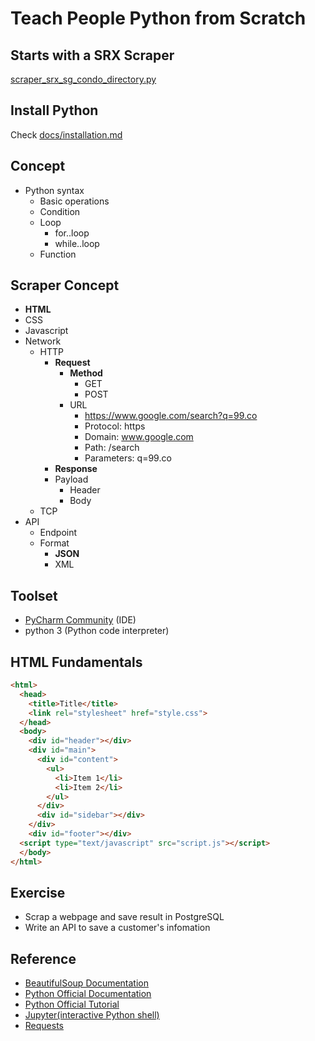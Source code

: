 # Teach People Python from Scratch

## Starts with a SRX Scraper
[scraper_srx_sg_condo_directory.py](scraper_srx_sg_condo_directory.py)

## Install Python
Check [docs/installation.md](docs/python_setup.md)

## Concept
* Python syntax
    * Basic operations
    * Condition
    * Loop
        * for..loop
        * while..loop
    * Function


## Scraper Concept
* **HTML**
* CSS
* Javascript
* Network
    * HTTP
        * **Request**
            * **Method**
                * GET
                * POST
            * URL
                * https://www.google.com/search?q=99.co
                * Protocol: https
                * Domain: www.google.com
                * Path: /search
                * Parameters: q=99.co
        * **Response**
        * Payload
            * Header
            * Body
    * TCP
* API
    * Endpoint
    * Format
        * **JSON**
        * XML

## Toolset
* [PyCharm Community](https://www.jetbrains.com/pycharm/download/#section=mac) (IDE)
* python 3 (Python code interpreter)

## HTML Fundamentals
```html
<html>
  <head>
    <title>Title</title>
    <link rel="stylesheet" href="style.css">
  </head>
  <body>
    <div id="header"></div>
    <div id="main">
      <div id="content">
        <ul>
          <li>Item 1</li>
          <li>Item 2</li>
        </ul>
      </div>
      <div id="sidebar"></div>
    </div>
    <div id="footer"></div>
  <script type="text/javascript" src="script.js"></script>
  </body>
</html>
```

## Exercise
* Scrap a webpage and save result in PostgreSQL
* Write an API to save a customer's infomation

## Reference
* [BeautifulSoup Documentation](https://www.crummy.com/software/BeautifulSoup/bs4/doc/)
* [Python Official Documentation](https://docs.python.org/3/)
* [Python Official Tutorial](https://docs.python.org/3/tutorial/)
* [Jupyter(interactive Python shell)](https://jupyter.org/)
* [Requests](https://requests.readthedocs.io/en/master/)